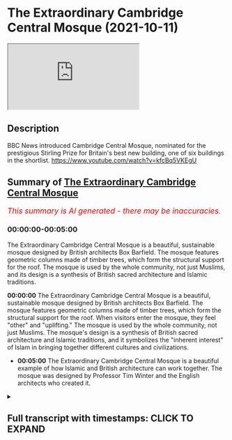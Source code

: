 # The Extraordinary Cambridge Central Mosque (2021-10-11)

<iframe loading='lazy' allow='autoplay' src='https://www.youtube.com/embed/CyOcGExNclY'></iframe>

## Description

BBC News introduced Cambridge Central Mosque, nominated for the prestigious Stirling Prize for Britain's best new building, one of six buildings in the shortlist.
https://www.youtube.com/watch?v=kfcBq5VKEgU

## Summary of [The Extraordinary Cambridge Central Mosque](https://www.youtube.com/watch?v=CyOcGExNclY)


*<span style="color:red; font-size:125%">This summary is AI generated - there may be inaccuracies</span>. [](/)*

### <a onclick="modifyYTiframeseektime('0')">00:00:00-00:05:00</a>

The Extraordinary Cambridge Central Mosque is a beautiful, sustainable mosque designed by British architects Box Barfield. The mosque features geometric columns made of timber trees, which form the structural support for the roof. The mosque is used by the whole community, not just Muslims, and its design is a synthesis of British sacred architecture and Islamic traditions.

**<a onclick="modifyYTiframeseektime('0')">00:00:00</a>** The Extraordinary Cambridge Central Mosque is a beautiful, sustainable mosque designed by British architects Box Barfield. The mosque features geometric columns made of timber trees, which form the structural support for the roof. When visitors enter the mosque, they feel "other" and "uplifting." The mosque is used by the whole community, not just Muslims. The mosque's design is a synthesis of British sacred architecture and Islamic traditions, and it symbolizes the "inherent interest" of Islam in bringing together different cultures and civilizations.
* **<a onclick="modifyYTiframeseektime('300')">00:05:00</a>** The Extraordinary Cambridge Central Mosque is a beautiful example of how Islamic and British architecture can work together. The mosque was designed by Professor Tim Winter and the English architects who created it.

<details><summary><h2>Full transcript with timestamps: CLICK TO EXPAND</h2></summary>

<a onclick="modifyYTiframeseektime('0')">0:00:00</a> according to the bbc one of britain's  
<a onclick="modifyYTiframeseektime('3')">0:00:03</a> best new buildings is a mosque  
<a onclick="modifyYTiframeseektime('7')">0:00:07</a> the extraordinary cambridge central  
<a onclick="modifyYTiframeseektime('10')">0:00:10</a> mosque has geometric columns these are  
<a onclick="modifyYTiframeseektime('13')">0:00:13</a> made of timber timber trees which form  
<a onclick="modifyYTiframeseektime('15')">0:00:15</a> the structural support for the roof so  
<a onclick="modifyYTiframeseektime('18')">0:00:18</a> i'm just going to share with you uh just  
<a onclick="modifyYTiframeseektime('20')">0:00:20</a> a couple of minutes of this bbc article  
<a onclick="modifyYTiframeseektime('24')">0:00:24</a> a bbc news item  
<a onclick="modifyYTiframeseektime('32')">0:00:32</a> the rebus sterling prize for britain's  
<a onclick="modifyYTiframeseektime('33')">0:00:33</a> best new building will be announced next  
<a onclick="modifyYTiframeseektime('35')">0:00:35</a> week the shortlist includes a footbridge  
<a onclick="modifyYTiframeseektime('37')">0:00:37</a> in the south west of england a boat  
<a onclick="modifyYTiframeseektime('39')">0:00:39</a> museum in the lake district and a  
<a onclick="modifyYTiframeseektime('40')">0:00:40</a> university building in southwest london  
<a onclick="modifyYTiframeseektime('42')">0:00:42</a> over the coming few days we're going to  
<a onclick="modifyYTiframeseektime('43')">0:00:43</a> look at each of the six buildings on the  
<a onclick="modifyYTiframeseektime('45')">0:00:45</a> shortlist today it's the cambridge  
<a onclick="modifyYTiframeseektime('48')">0:00:48</a> central mosque which features geometric  
<a onclick="modifyYTiframeseektime('50')">0:00:50</a> columns  
<a onclick="modifyYTiframeseektime('51')">0:00:51</a> timber trees which form the structural  
<a onclick="modifyYTiframeseektime('54')">0:00:54</a> support for the roof  
<a onclick="modifyYTiframeseektime('59')">0:00:59</a> when you enter this space it feels very  
<a onclick="modifyYTiframeseektime('61')">0:01:01</a> other and hopefully uplifting i don't  
<a onclick="modifyYTiframeseektime('64')">0:01:04</a> think as architects we can hope for  
<a onclick="modifyYTiframeseektime('65')">0:01:05</a> anything more than that really  
<a onclick="modifyYTiframeseektime('68')">0:01:08</a> my name is julia barfield i'm one of the  
<a onclick="modifyYTiframeseektime('70')">0:01:10</a> co-founders of box barfield architects  
<a onclick="modifyYTiframeseektime('72')">0:01:12</a> and we are the architects of the  
<a onclick="modifyYTiframeseektime('75')">0:01:15</a> cambridge central mosque  
<a onclick="modifyYTiframeseektime('78')">0:01:18</a> we hadn't designed a mosque before so of  
<a onclick="modifyYTiframeseektime('80')">0:01:20</a> course we did a lot of research to find  
<a onclick="modifyYTiframeseektime('82')">0:01:22</a> out about mosque design throughout the  
<a onclick="modifyYTiframeseektime('84')">0:01:24</a> world and what we discovered was that  
<a onclick="modifyYTiframeseektime('87')">0:01:27</a> historically and globally mosques  
<a onclick="modifyYTiframeseektime('89')">0:01:29</a> generally took on the character of the  
<a onclick="modifyYTiframeseektime('92')">0:01:32</a> place that they were in and the time  
<a onclick="modifyYTiframeseektime('93')">0:01:33</a> they were in so what should a british  
<a onclick="modifyYTiframeseektime('95')">0:01:35</a> mosque of the 20th century be like  
<a onclick="modifyYTiframeseektime('99')">0:01:39</a> david my partner was the one who came up  
<a onclick="modifyYTiframeseektime('101')">0:01:41</a> with this idea of the glade  
<a onclick="modifyYTiframeseektime('104')">0:01:44</a> of trees and the garden of paradise  
<a onclick="modifyYTiframeseektime('108')">0:01:48</a> trees in this glade of trees became  
<a onclick="modifyYTiframeseektime('110')">0:01:50</a> these structural trees this is an  
<a onclick="modifyYTiframeseektime('112')">0:01:52</a> entirely timber structural building  
<a onclick="modifyYTiframeseektime('114')">0:01:54</a> timber is beautiful it's very  
<a onclick="modifyYTiframeseektime('116')">0:01:56</a> sustainable but also it's got that  
<a onclick="modifyYTiframeseektime('118')">0:01:58</a> connection with nature which is in islam  
<a onclick="modifyYTiframeseektime('121')">0:02:01</a> very important that's also one of the  
<a onclick="modifyYTiframeseektime('123')">0:02:03</a> kind of features of this  
<a onclick="modifyYTiframeseektime('125')">0:02:05</a> phase is that you naturally somehow look  
<a onclick="modifyYTiframeseektime('127')">0:02:07</a> up  
<a onclick="modifyYTiframeseektime('128')">0:02:08</a> which seems appropriate for a sacred  
<a onclick="modifyYTiframeseektime('131')">0:02:11</a> space  
<a onclick="modifyYTiframeseektime('132')">0:02:12</a> it's a space that's used by the whole  
<a onclick="modifyYTiframeseektime('134')">0:02:14</a> community not just the muslim community  
<a onclick="modifyYTiframeseektime('137')">0:02:17</a> the idea is that the mosque is not just  
<a onclick="modifyYTiframeseektime('139')">0:02:19</a> a place for worship it's so lovely to  
<a onclick="modifyYTiframeseektime('141')">0:02:21</a> see there's that sense of pride and  
<a onclick="modifyYTiframeseektime('143')">0:02:23</a> ownership from not just muslims in  
<a onclick="modifyYTiframeseektime('145')">0:02:25</a> cambridge but also the wider community  
<a onclick="modifyYTiframeseektime('147')">0:02:27</a> too  
<a onclick="modifyYTiframeseektime('149')">0:02:29</a> you're sort of met with this immediate  
<a onclick="modifyYTiframeseektime('150')">0:02:30</a> calm and sense of peace and it's  
<a onclick="modifyYTiframeseektime('152')">0:02:32</a> something that visitors get to  
<a onclick="modifyYTiframeseektime('153')">0:02:33</a> experience multitasking they visit but  
<a onclick="modifyYTiframeseektime('155')">0:02:35</a> something i get to experience every day  
<a onclick="modifyYTiframeseektime('156')">0:02:36</a> so it's just phenomenal we've kept the  
<a onclick="modifyYTiframeseektime('159')">0:02:39</a> energy usage down as much as possible as  
<a onclick="modifyYTiframeseektime('161')">0:02:41</a> well as trying to address embodied  
<a onclick="modifyYTiframeseektime('163')">0:02:43</a> carbon  
<a onclick="modifyYTiframeseektime('164')">0:02:44</a> in the choice of materials all the  
<a onclick="modifyYTiframeseektime('167')">0:02:47</a> rainwater is captured  
<a onclick="modifyYTiframeseektime('169')">0:02:49</a> it's used to flush the toilets and also  
<a onclick="modifyYTiframeseektime('171')">0:02:51</a> to help water the garden  
<a onclick="modifyYTiframeseektime('173')">0:02:53</a> in a sense we were trying to  
<a onclick="modifyYTiframeseektime('175')">0:02:55</a> kind of combine the english sacred  
<a onclick="modifyYTiframeseektime('178')">0:02:58</a> architecture with islamic traditions  
<a onclick="modifyYTiframeseektime('181')">0:03:01</a> we wanted to construct something that  
<a onclick="modifyYTiframeseektime('184')">0:03:04</a> was a symbol of hope that this  
<a onclick="modifyYTiframeseektime('186')">0:03:06</a> difference is not just about problems of  
<a onclick="modifyYTiframeseektime('189')">0:03:09</a> integration but it's about the inherent  
<a onclick="modifyYTiframeseektime('191')">0:03:11</a> interests of bringing together different  
<a onclick="modifyYTiframeseektime('193')">0:03:13</a> narratives different civilizations  
<a onclick="modifyYTiframeseektime('194')">0:03:14</a> different ethnicities languages cultural  
<a onclick="modifyYTiframeseektime('197')">0:03:17</a> communities it's a kind of celebration  
<a onclick="modifyYTiframeseektime('200')">0:03:20</a> of the very central contribution that  
<a onclick="modifyYTiframeseektime('202')">0:03:22</a> islam brings to the  
<a onclick="modifyYTiframeseektime('204')">0:03:24</a> rainbow diversity that is what makes  
<a onclick="modifyYTiframeseektime('207')">0:03:27</a> modern britain so fascinating  
<a onclick="modifyYTiframeseektime('208')">0:03:28</a> muslim islamic culture has been part of  
<a onclick="modifyYTiframeseektime('211')">0:03:31</a> british culture for so long and i hope  
<a onclick="modifyYTiframeseektime('212')">0:03:32</a> this building reaffirms that it brings  
<a onclick="modifyYTiframeseektime('215')">0:03:35</a> the two together  
<a onclick="modifyYTiframeseektime('216')">0:03:36</a> [Music]  
<a onclick="modifyYTiframeseektime('219')">0:03:39</a> and one of the interesting features of  
<a onclick="modifyYTiframeseektime('221')">0:03:41</a> this uh building is the fact that the  
<a onclick="modifyYTiframeseektime('224')">0:03:44</a> architects were english architects  
<a onclick="modifyYTiframeseektime('226')">0:03:46</a> they've never built a mosque before  
<a onclick="modifyYTiframeseektime('229')">0:03:49</a> and they decided to combine the english  
<a onclick="modifyYTiframeseektime('232')">0:03:52</a> style of sacred architecture with  
<a onclick="modifyYTiframeseektime('235')">0:03:55</a> islamic traditions to produce this  
<a onclick="modifyYTiframeseektime('237')">0:03:57</a> amazing  
<a onclick="modifyYTiframeseektime('238')">0:03:58</a> synthesis and in their research for this  
<a onclick="modifyYTiframeseektime('242')">0:04:02</a> mosque they were commissioned to to  
<a onclick="modifyYTiframeseektime('244')">0:04:04</a> build they discovered an interesting  
<a onclick="modifyYTiframeseektime('246')">0:04:06</a> fact which is worth emphasizing and they  
<a onclick="modifyYTiframeseektime('249')">0:04:09</a> say quote historically and globally  
<a onclick="modifyYTiframeseektime('252')">0:04:12</a> mosques took on the character of the  
<a onclick="modifyYTiframeseektime('254')">0:04:14</a> place and time they were in  
<a onclick="modifyYTiframeseektime('258')">0:04:18</a> so moss weren't sticking out like a sore  
<a onclick="modifyYTiframeseektime('260')">0:04:20</a> thumb they blended in with their  
<a onclick="modifyYTiframeseektime('262')">0:04:22</a> environment taking on the character of  
<a onclick="modifyYTiframeseektime('265')">0:04:25</a> the buildings around them and the  
<a onclick="modifyYTiframeseektime('266')">0:04:26</a> culture what a beautiful idea  
<a onclick="modifyYTiframeseektime('269')">0:04:29</a> so one of the questions is what should a  
<a onclick="modifyYTiframeseektime('271')">0:04:31</a> 21st century british mosque look like  
<a onclick="modifyYTiframeseektime('275')">0:04:35</a> and i think this if there's going to be  
<a onclick="modifyYTiframeseektime('277')">0:04:37</a> an answer this is going to be it it's  
<a onclick="modifyYTiframeseektime('279')">0:04:39</a> such an extraordinary building  
<a onclick="modifyYTiframeseektime('281')">0:04:41</a> and the one of the key concepts the  
<a onclick="modifyYTiframeseektime('283')">0:04:43</a> architects mentioned you can see this in  
<a onclick="modifyYTiframeseektime('285')">0:04:45</a> the video is this idea of a glade of  
<a onclick="modifyYTiframeseektime('288')">0:04:48</a> trees  
<a onclick="modifyYTiframeseektime('289')">0:04:49</a> and the garden of paradise and of course  
<a onclick="modifyYTiframeseektime('292')">0:04:52</a> paradise  
<a onclick="modifyYTiframeseektime('293')">0:04:53</a> is a key  
<a onclick="modifyYTiframeseektime('295')">0:04:55</a> concept found in the quran and it is  
<a onclick="modifyYTiframeseektime('298')">0:04:58</a> like a garden in many ways and it exudes  
<a onclick="modifyYTiframeseektime('301')">0:05:01</a> calm and peace both in paradise and in  
<a onclick="modifyYTiframeseektime('304')">0:05:04</a> this mosque as the people who go there  
<a onclick="modifyYTiframeseektime('307')">0:05:07</a> will tell you  
<a onclick="modifyYTiframeseektime('309')">0:05:09</a> and um if there is a future where  
<a onclick="modifyYTiframeseektime('311')">0:05:11</a> the best of british english architecture  
<a onclick="modifyYTiframeseektime('314')">0:05:14</a> and the best of islamic architecture can  
<a onclick="modifyYTiframeseektime('317')">0:05:17</a> come together in this beautiful  
<a onclick="modifyYTiframeseektime('319')">0:05:19</a> synthesis this has got to be it so  
<a onclick="modifyYTiframeseektime('322')">0:05:22</a> all credit all kudos to the english  
<a onclick="modifyYTiframeseektime('324')">0:05:24</a> architects  
<a onclick="modifyYTiframeseektime('325')">0:05:25</a> and to professor  
<a onclick="modifyYTiframeseektime('327')">0:05:27</a> tim winter who is the genius behind this  
<a onclick="modifyYTiframeseektime('330')">0:05:30</a> project at the university of cambridge  

</details>
